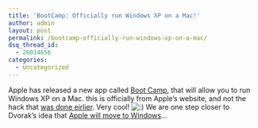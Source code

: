 ```yaml
---
title: 'BootCamp: Officially run Windows XP on a Mac!'
author: admin
layout: post
permalink: /bootcamp-officially-run-windows-xp-on-a-mac/
dsq_thread_id:
  - 26014656
categories:
  - Uncategorized
---
```

Apple has released a new app called [Boot Camp][1], that will allow you to run Windows XP on a Mac. this is officially from Apple&#8217;s website, and not the hack that <a HREF="/archive/2006/03/16/12362.aspx">was done eirlier</a>. Very cool! <img src="http://blog.lotas-smartman.net/wp-includes/images/smilies/icon_smile.gif" alt=":)" class="wp-smiley" /> We are one step closer to Dvorak&#8217;s idea that [Apple will move to Windows][2]&#8230;

 [1]: http://www.apple.com/macosx/bootcamp/
 [2]: http://www.pcmag.com/article2/0,1895,1923151,00.asp